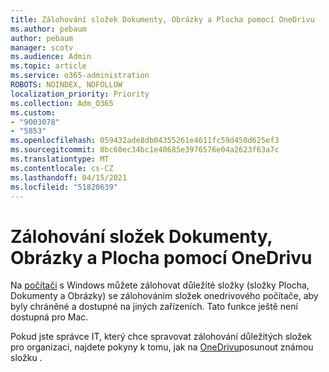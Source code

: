 ```yaml
---
title: Zálohování složek Dokumenty, Obrázky a Plocha pomocí OneDrivu
ms.author: pebaum
author: pebaum
manager: scotv
ms.audience: Admin
ms.topic: article
ms.service: o365-administration
ROBOTS: NOINDEX, NOFOLLOW
localization_priority: Priority
ms.collection: Adm_O365
ms.custom:
- "9003078"
- "5853"
ms.openlocfilehash: 059432ade8db04355261e4611fc59d450d625ef3
ms.sourcegitcommit: 8bc60ec34bc1e40685e3976576e04a2623f63a7c
ms.translationtype: MT
ms.contentlocale: cs-CZ
ms.lasthandoff: 04/15/2021
ms.locfileid: "51820639"
---
```

# <a name="back-up-your-documents-pictures-and-desktop-folders-with-onedrive"></a>Zálohování složek Dokumenty, Obrázky a Plocha pomocí OneDrivu

Na [počítači](https://support.office.com/article/d61a7930-a6fb-4b95-b28a-6552e77c3057)  s Windows můžete zálohovat důležité složky (složky Plocha, Dokumenty a Obrázky) se zálohováním složek onedrivového počítače, aby byly chráněné a dostupné na jiných zařízeních. Tato funkce ještě není dostupná pro Mac.  

Pokud jste správce IT, který chce spravovat zálohování důležitých složek pro organizaci, najdete pokyny k tomu, jak na [OneDrivu](https://docs.microsoft.com/onedrive/redirect-known-folders)posunout známou složku .
